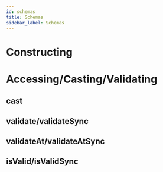 ```yaml
---
id: schemas
title: Schemas
sidebar_label: Schemas
---
```


# Constructing



# Accessing/Casting/Validating

## cast

## validate/validateSync

## validateAt/validateAtSync

## isValid/isValidSync